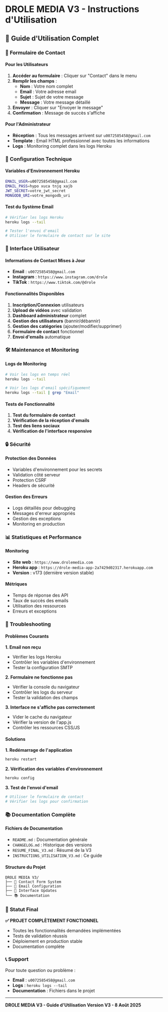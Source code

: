 # DROLE MEDIA V3 - Instructions d'Utilisation

## 🚀 **Guide d'Utilisation Complet**

### 📧 **Formulaire de Contact**

#### **Pour les Utilisateurs**
1. **Accéder au formulaire** : Cliquer sur "Contact" dans le menu
2. **Remplir les champs** :
   - **Nom** : Votre nom complet
   - **Email** : Votre adresse email
   - **Sujet** : Sujet de votre message
   - **Message** : Votre message détaillé
3. **Envoyer** : Cliquer sur "Envoyer le message"
4. **Confirmation** : Message de succès s'affiche

#### **Pour l'Administrateur**
- **Réception** : Tous les messages arrivent sur `u0072585458@gmail.com`
- **Template** : Email HTML professionnel avec toutes les informations
- **Logs** : Monitoring complet dans les logs Heroku

### 🔧 **Configuration Technique**

#### **Variables d'Environnement Heroku**
```bash
EMAIL_USER=u0072585458@gmail.com
EMAIL_PASS=hypo xuca tnjq xajb
JWT_SECRET=votre_jwt_secret
MONGODB_URI=votre_mongodb_uri
```

#### **Test du Système Email**
```bash
# Vérifier les logs Heroku
heroku logs --tail

# Tester l'envoi d'email
# Utiliser le formulaire de contact sur le site
```

### 📱 **Interface Utilisateur**

#### **Informations de Contact Mises à Jour**
- **Email** : `u0072585458@gmail.com`
- **Instagram** : `https://www.instagram.com/drole`
- **TikTok** : `https://www.tiktok.com/@drole`

#### **Fonctionnalités Disponibles**
1. **Inscription/Connexion** utilisateurs
2. **Upload de vidéos** avec validation
3. **Dashboard administrateur** complet
4. **Gestion des utilisateurs** (bannir/débannir)
5. **Gestion des catégories** (ajouter/modifier/supprimer)
6. **Formulaire de contact** fonctionnel
7. **Envoi d'emails** automatique

### 🛠️ **Maintenance et Monitoring**

#### **Logs de Monitoring**
```bash
# Voir les logs en temps réel
heroku logs --tail

# Voir les logs d'email spécifiquement
heroku logs --tail | grep "Email"
```

#### **Tests de Fonctionnalité**
1. **Test du formulaire de contact**
2. **Vérification de la réception d'emails**
3. **Test des liens sociaux**
4. **Vérification de l'interface responsive**

### 🔒 **Sécurité**

#### **Protection des Données**
- Variables d'environnement pour les secrets
- Validation côté serveur
- Protection CSRF
- Headers de sécurité

#### **Gestion des Erreurs**
- Logs détaillés pour debugging
- Messages d'erreur appropriés
- Gestion des exceptions
- Monitoring en production

### 📊 **Statistiques et Performance**

#### **Monitoring**
- **Site web** : `https://www.drolemedia.com`
- **Heroku app** : `https://drole-media-app-2a7429d02317.herokuapp.com`
- **Version** : v173 (dernière version stable)

#### **Métriques**
- Temps de réponse des API
- Taux de succès des emails
- Utilisation des ressources
- Erreurs et exceptions

### 🎯 **Troubleshooting**

#### **Problèmes Courants**

**1. Email non reçu**
- Vérifier les logs Heroku
- Contrôler les variables d'environnement
- Tester la configuration SMTP

**2. Formulaire ne fonctionne pas**
- Vérifier la console du navigateur
- Contrôler les logs du serveur
- Tester la validation des champs

**3. Interface ne s'affiche pas correctement**
- Vider le cache du navigateur
- Vérifier la version de l'app.js
- Contrôler les ressources CSS/JS

#### **Solutions**

**1. Redémarrage de l'application**
```bash
heroku restart
```

**2. Vérification des variables d'environnement**
```bash
heroku config
```

**3. Test de l'envoi d'email**
```bash
# Utiliser le formulaire de contact
# Vérifier les logs pour confirmation
```

### 📚 **Documentation Complète**

#### **Fichiers de Documentation**
- `README.md` : Documentation générale
- `CHANGELOG.md` : Historique des versions
- `RESUME_FINAL_V3.md` : Résumé de la V3
- `INSTRUCTIONS_UTILISATION_V3.md` : Ce guide

#### **Structure du Projet**
```
DROLE MEDIA V3/
├── 📧 Contact Form System
├── 📧 Email Configuration
├── 📱 Interface Updates
└── 📚 Documentation
```

### 🎉 **Statut Final**

**✅ PROJET COMPLÈTEMENT FONCTIONNEL**

- Toutes les fonctionnalités demandées implémentées
- Tests de validation réussis
- Déploiement en production stable
- Documentation complète

### 📞 **Support**

Pour toute question ou problème :
- **Email** : `u0072585458@gmail.com`
- **Logs** : `heroku logs --tail`
- **Documentation** : Fichiers dans le projet

---

**DROLE MEDIA V3 - Guide d'Utilisation**
**Version V3 - 8 Août 2025**

